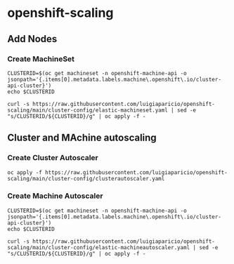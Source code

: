 # openshift-scaling


## Add Nodes

### Create MachineSet

    CLUSTERID=$(oc get machineset -n openshift-machine-api -o jsonpath='{.items[0].metadata.labels.machine\.openshift\.io/cluster-api-cluster}')
    echo $CLUSTERID

    curl -s https://raw.githubusercontent.com/luigiaparicio/openshift-scaling/main/cluster-config/elastic-machineset.yaml | sed -e "s/CLUSTERID/${CLUSTERID}/g" | oc apply -f -


## Cluster and MAchine autoscaling

### Create Cluster Autoscaler

    oc apply -f https://raw.githubusercontent.com/luigiaparicio/openshift-scaling/main/cluster-config/clusterautoscaler.yaml


### Create Machine Autoscaler

    CLUSTERID=$(oc get machineset -n openshift-machine-api -o jsonpath='{.items[0].metadata.labels.machine\.openshift\.io/cluster-api-cluster}')
    echo $CLUSTERID

    curl -s https://raw.githubusercontent.com/luigiaparicio/openshift-scaling/main/cluster-config/elastic-machineautoscaler.yaml | sed -e "s/CLUSTERID/${CLUSTERID}/g" | oc apply -f -
